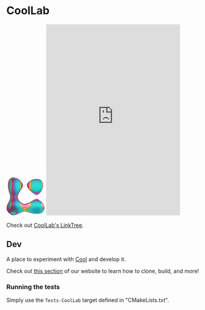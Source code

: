 # CoolLab

<a href="(https://linktr.ee/coollab_art)"><img alt="logo" src="./res/logo.png" width = 100px></a> <iframe src="https://discord.com/widget?id=846087110758891540&theme=dark" width="350" height="500" allowtransparency="true" frameborder="0" sandbox="allow-popups allow-popups-to-escape-sandbox allow-same-origin allow-scripts"></iframe>

Check out [CoolLab's LinkTree](https://linktr.ee/coollab_art).

## Dev

A place to experiment with [Cool](https://coollibs.github.io/) and develop it. 

Check out [this section](https://coollibs.github.io/cool/building) of our website to learn how to clone, build, and more!

### Running the tests

Simply use the `Tests-CoolLab` target defined in "CMakeLists.txt".
